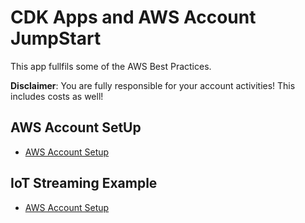 # CDK Apps and AWS Account JumpStart

This app fullfils some of the AWS Best Practices.

**Disclaimer**: You are fully responsible for your account activities! This includes costs as well!

## AWS Account SetUp

* [AWS Account Setup](https://github.com/Zirkonium88/AWS/blob/master/CDK/account/README.md)

## IoT Streaming Example

* [AWS Account Setup](https://github.com/Zirkonium88/AWS/blob/master/CDK/streaming/README.MD)